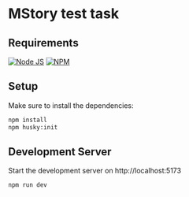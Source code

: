 # MStory test task 

## Requirements

[![Node JS](https://img.shields.io/badge/node-20.11.0-red)](https://nodejs.org/en/blog/release/v20.11.0)
[![NPM](https://img.shields.io/badge/npm-10.2.4-yellow)](https://www.npmjs.com/package/npm/v/10.2.4)


## Setup

Make sure to install the dependencies:

```bash
npm install
npm husky:init
```

## Development Server

Start the development server on http://localhost:5173

```bash
npm run dev
```

